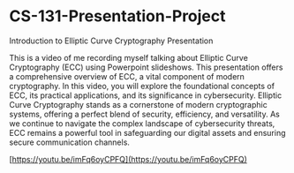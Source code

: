 # CS-131-Presentation-Project

Introduction to Elliptic Curve Cryptography Presentation

This is a video of me recording myself talking about Elliptic Curve Cryptography (ECC) using Powerpoint slideshows. This presentation offers a comprehensive overview of ECC, a vital component of modern cryptography. In this video, you will explore the foundational concepts of ECC, its practical applications, and its significance in cybersecurity. Elliptic Curve Cryptography stands as a cornerstone of modern cryptographic systems, offering a perfect blend of security, efficiency, and versatility. As we continue to navigate the complex landscape of cybersecurity threats, ECC remains a powerful tool in safeguarding our digital assets and ensuring secure communication channels.

[https://youtu.be/imFq6oyCPFQ](https://youtu.be/imFq6oyCPFQ)
